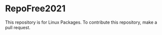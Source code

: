 # RepoFree2021
This repository is for Linux Packages. To contribute this repository, make a pull request.
